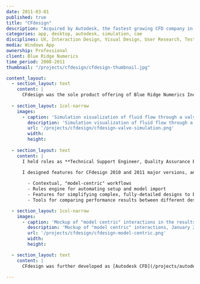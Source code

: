 ```yaml
---
date: 2011-03-01
published: true
title: "CFdesign"
description: "Acquired by Autodesk, the fastest growing CFD company in the world"
categories: app, desktop, autodesk, simulation, cae
disciplines: UX, Interaction Design, Visual Design, User Research, Testing, Support
media: Windows App
ownership: Professional
client: Blue Ridge Numerics
time_period: 2008-2011
thumbnail: "/projects/cfdesign/cfdesign-thumbnail.jpg"

content_layout:
  - section_layout: text
    content: |
      CFdesign was the sole product offering of Blue Ridge Numerics Inc which was acquired by Autodesk (March 2011). This software package enabled engineers to simulate fluid flow, heat transfer, and electronics cooling. At the time, Blue Ridge Numerics was one of the 500 fastest growing companies in North America and the fastest growing CFD software company in the world.
  
  - section_layout: 1col-narrow
    images:
      - caption: 'Simulation visualization of fluid flow through a valve generated with CFdesign'
        description: 'Simulation visualization of fluid flow through a valve using CFdesign'
        url: '/projects/cfdesign/cfdesign-valve-simulation.png'
        width:
        height:
        
  - section_layout: text
    content: |
      I held roles as **Technical Support Engineer, Quality Assurance Engineer, and Product Designer**. 
      
      I designed features for CFdesign 2010 and 2011 major versions, and various improvements to quarterly minor releases including:

        - Contextual, "model-centric" workflows
        - Rules engine for automating setup and model import
        - Features for simplifying complex, fully-detailed designs to be simulation ready
        - Tools for comparing performance results between different designs & operating conditions

  - section_layout: 1col-narrow
    images:
      - caption: 'Mockup of "model centric" interactions in the results environment, January 2010; previously interactions were all via a top menubar or side panel list/tree views'
        description: 'Mockup of "model centric" interactions, January 2010'
        url: '/projects/cfdesign/cfdesign-model-centric.png'
        width:
        height:

  - section_layout: text
    content: |
      CFdesign was further developed as [Autodesk CFD](/projects/autodesk-cfd/) after being acquired and I transitioned over as a UX Designer.

---
```


